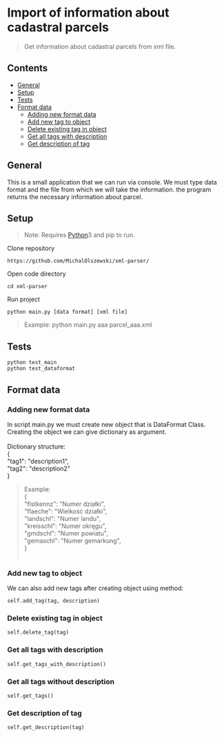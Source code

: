 # Import of information about cadastral parcels
>Get information about cadastral parcels from xml file.



## Contents

* [General](#general)
* [Setup](#setup)
* [Tests](#tests)
* [Format data](#format-data)
  * [Adding new format data](#adding-new-format-data)
  * [Add new tag to object](#add-new-tag-to-object)
  * [Delete existing tag in object](#delete-existing-tag-in-object)
  * [Get all tags with description](#get-all-tags-with-description)
  * [Get description of tag](#get-description-of-tag)


## General
This is a small application that we can run via console. We must type data format and 
the file from which we will take the information. 
the program returns the necessary information about parcel.

## Setup
> Note: Requires [Python](https://www.python.org/)3 and pip to run.

Clone repository
```
https://github.com/MichalOlszewski/xml-parser/
```
Open code directory
```
cd xml-parser
```
Run project
```
python main.py [data format] [xml file]
```

>Example: python main.py aaa parcel_aaa.xml


## Tests
```
python test_main
python test_dataformat
```

## Format data
### Adding new format data
In script main.py we must create new object that is DataFormat Class. <br>
Creating the object we can give dictionary as argument.<br> <br>
 Dictionary structure: <br>
  {<br>
  "tag1": "description1", <br>
  "tag2": "description2" <br>
  } <br>
 > Example: <br>
 > { <br>
    "flstkennz": "Numer działki", <br>
    "flaeche": "Wielkość działki", <br>
    "landschl": "Numer landu", <br>
    "kreisschl": "Numer okręgu", <br>
    "gmdschl": "Numer powiatu", <br>
    "gemaschl": "Numer gemarkung", <br>
  } 
<br><br>
### Add new tag to object
We can also add new tags after creating object using method:
```
self.add_tag(tag, description)
```

### Delete existing tag in object
```
self.delete_tag(tag)
```

### Get all tags with description
```
self.get_tags_with_description()
```

### Get all tags without description
```
self.get_tags()
```

### Get description of tag
```
self.get_description(tag)
```
